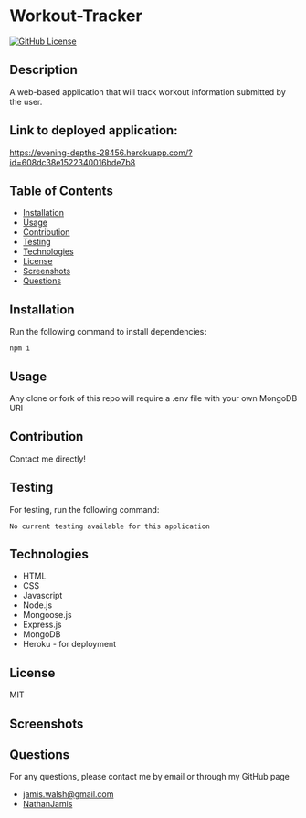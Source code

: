 
# Workout-Tracker

[![GitHub License](https://img.shields.io/badge/license-MIT-green)](License.md)

## Description

A web-based application that will track workout information submitted by the user.

## Link to deployed application:

https://evening-depths-28456.herokuapp.com/?id=608dc38e1522340016bde7b8

## Table of Contents

* [Installation](#installation)
* [Usage](#usage)
* [Contribution](#contribution)
* [Testing](#testing)
* [Technologies](#technologies)
* [License](#license)
* [Screenshots](#screenshots)
* [Questions](#questions)

## Installation

Run the following command to install dependencies:

```
npm i
```

## Usage

Any clone or fork of this repo will require a .env file with your own MongoDB URI

## Contribution

Contact me directly!

## Testing

For testing, run the following command:

```
No current testing available for this application
```

## Technologies

* HTML
* CSS
* Javascript
* Node.js
* Mongoose.js
* Express.js
* MongoDB
* Heroku - for deployment

## License

MIT 

## Screenshots



## Questions

For any questions, please contact me by email or through my GitHub page
* [jamis.walsh@gmail.com](mailto:jamis.walsh@gmail.com)
* [NathanJamis](https://github.com/NathanJamis)

